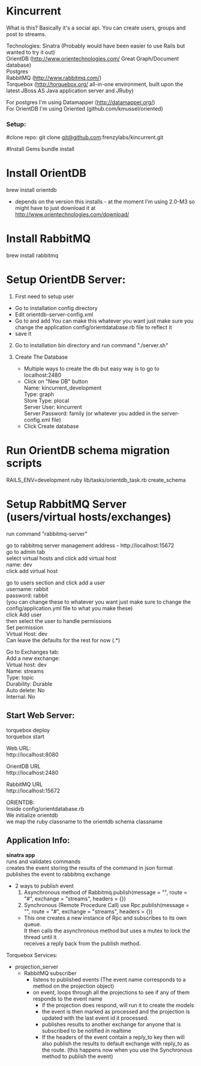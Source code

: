 Kincurrent
==========

What is this? Basically it's a social api.  You can create users, groups and post to streams.  

Technologies:
Sinatra  (Probably would have been easier to use Rails but wanted to try it out)  
OrientDB (http://www.orientechnologies.com/  Great Graph/Document database)  
Postgres  
RabbitMQ  (http://www.rabbitmq.com/)  
Torquebox (http://torquebox.org/    all-in-one environment, built upon the latest JBoss AS Java application server and JRuby)

For postgres I'm using Datamapper (http://datamapper.org/)  
For OrientDB I'm using Oriented (github.com/kmussel/oriented)  



### Setup:

#clone repo:
 git clone git@github.com:frenzylabs/kincurrent.git

#Install Gems
 bundle install 

# Install OrientDB
 brew install orientdb  
* depends on the version this installs - at the moment I'm using 2.0-M3 so might have to just download it at http://www.orientechnologies.com/download/

# Install RabbitMQ
 brew install rabbitmq

# Setup OrientDB Server:
 1. First need to setup user
  - Go to installation config directory
  - Edit orientdb-server-config.xml
  - Go to <users> and add <user resources="*" password="family" name="kincurrent"/>
      You can make this whatever you want just make sure you change the application config/orientdatabase.rb file to reflect it
  - save it  
  
 2. Go to installation bin directory and run command "./server.sh"
  
 3. Create The Database
    - Multiple ways to create the db but easy way is to go to localhost:2480
    - Click on "New DB" button  
      Name:            kincurrent_development  
      Type:            graph  
      Store Type:      plocal  
      Server User:     kincurrent  
      Server Password: family (or whatever you added in the server-config.xml file)  
    - Click Create database  

# Run OrientDB schema migration scripts
RAILS_ENV=development ruby lib/tasks/orientdb_task.rb create_schema    
  
  


# Setup RabbitMQ Server (users/virtual hosts/exchanges)
run command "rabbitmq-server"  

go to rabbitmq server management address -  http://localhost:15672  
go to admin tab  
select virtual hosts and click add virtual host  
name:  dev  
click add virtual host  

go to users section and click add a user  
username: rabbit  
password: rabbit  
(you can change these to whatever you want just make sure to change the config/application.yml file to what you make these)  
click Add user  
then select the user to handle permissions  
Set permission  
Virtual Host: dev  
Can leave the defaults for the rest for now (.*)  


Go to Exchanges tab:  
Add a new exchange:  
Virtual host: dev  
Name: streams  
Type: topic  
Durability: Durable  
Auto delete: No  
Internal: No  


## Start Web Server:
torquebox deploy  
torquebox start  

Web URL:  
http://localhost:8080  

OrientDB URL  
http://localhost:2480  

RabbitMQ URL  
http://localhost:15672  


ORIENTDB:  
Inside config/orientdatabase.rb  
We initialize orientdb  
we map the ruby classname to the orientdb schema classname  


## Application Info:

**sinatra app**  
  runs and validates commands  
  creates the event storing the results of the command in json format  
  publishes the event to rabbitmq exchange   
  + 2 ways to publish event
    1. Asynchronous method of Rabbitmq.publish(message = "", route = "#", exchange = "streams", headers = {})
    2. Synchronous (Remote Procedure Call) use Rpc.publish(message = "", route = "#", exchange = "streams", headers = {})
      + This one creates a new instance of Rpc and subscribes to its own queue.  
          It then calls the asynchronous method but uses a mutex to lock the thread until it   
          receives a reply back from the publish method.  

Torquebox Services:  
+ projection_server    
  * RabbitMQ subscriber  
      * listens to published events  (The event name corresponds to a method on the projection object)
      * on event, loops through all the projections to see if any of them responds to the event name
        + if the projection does respond, will run it to create the models
        + the event is then marked as processed and the projection is updated with the last event id it processed.
        + publishes results to another exchange for anyone that is subscribed to be notified in realtime
        + If the headers of the event contain a reply_to key then will also publish the results to default exchange with reply_to as the route. (this happens now when you use the Synchronous method to publish the event)
        
        



